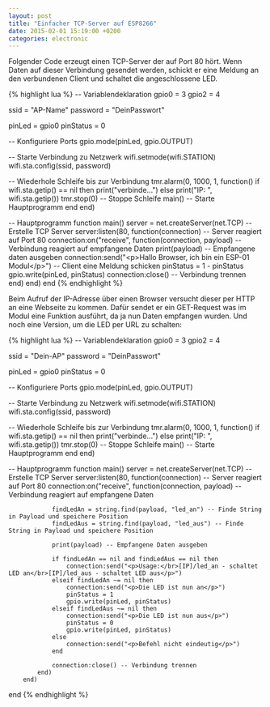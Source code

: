 ```yaml
---
layout: post
title: "Einfacher TCP-Server auf ESP8266"
date: 2015-02-01 15:19:00 +0200
categories: electronic
---
```

Folgender Code erzeugt einen TCP-Server der auf Port 80 hört. Wenn Daten auf dieser Verbindung gesendet werden, schickt er eine Meldung an den verbundenen Client und schaltet die angeschlossene LED. 
    
{% highlight lua %}
-- Variablendeklaration
gpio0 = 3
gpio2 = 4

ssid = "AP-Name"
password = "DeinPasswort"

pinLed = gpio0
pinStatus = 0

-- Konfiguriere Ports
gpio.mode(pinLed, gpio.OUTPUT)

-- Starte Verbindung zu Netzwerk
wifi.setmode(wifi.STATION)
wifi.sta.config(ssid, password)

-- Wiederhole Schleife bis zur Verbindung
tmr.alarm(0, 1000, 1, function()
        if wifi.sta.getip() == nil then
            print("verbinde...")
        else
            print("IP: ", wifi.sta.getip())
            tmr.stop(0) -- Stoppe Schleife
            main() -- Starte Hauptprogramm
        end
end)

-- Hauptprogramm
function main()
        server = net.createServer(net.TCP) -- Erstelle TCP Server
        server:listen(80, function(connection) -- Server reagiert auf Port 80
            connection:on("receive", function(connection, payload) -- Verbindung reagiert auf empfangene Daten
                print(payload) -- Empfangene daten ausgeben
                connection:send("&lt;p>Hallo Browser, ich bin ein ESP-01 Modul&lt;/p>") -- Client eine Meldung schicken
                pinStatus = 1 - pinStatus
                gpio.write(pinLed, pinStatus)
                connection:close() -- Verbindung trennen
            end)
        end)
end
{% endhighlight %}

Beim Aufruf der IP-Adresse über einen Browser versucht dieser per HTTP an eine Webseite zu kommen. Dafür sendet er ein GET-Request was im Modul eine Funktion ausführt, da ja nun Daten empfangen wurden. Und noch eine Version, um die LED per URL zu schalten: 
    
{% highlight lua %}
-- Variablendeklaration
gpio0 = 3
gpio2 = 4

ssid = "Dein-AP"
password = "DeinPasswort"

pinLed = gpio0
pinStatus = 0

-- Konfiguriere Ports
gpio.mode(pinLed, gpio.OUTPUT)

-- Starte Verbindung zu Netzwerk
wifi.setmode(wifi.STATION)
wifi.sta.config(ssid, password)

-- Wiederhole Schleife bis zur Verbindung
tmr.alarm(0, 1000, 1, function()
        if wifi.sta.getip() == nil then
            print("verbinde...")
        else
            print("IP: ", wifi.sta.getip())
            tmr.stop(0) -- Stoppe Schleife
            main() -- Starte Hauptprogramm
        end
end)

-- Hauptprogramm
function main()
        server = net.createServer(net.TCP) -- Erstelle TCP Server
        server:listen(80, function(connection) -- Server reagiert auf Port 80
            connection:on("receive", function(connection, payload) -- Verbindung reagiert auf empfangene Daten

                findLedAn = string.find(payload, "led_an") -- Finde String in Payload und speichere Position
                findLedAus = string.find(payload, "led_aus") -- Finde String in Payload und speichere Position

                print(payload) -- Empfangene Daten ausgeben

                if findLedAn == nil and findLedAus == nil then
                    connection:send("<p>Usage:</br>[IP]/led_an - schaltet LED an</br>[IP]/led_aus - schaltet LED aus</p>")
                elseif findLedAn ~= nil then
                    connection:send("<p>Die LED ist nun an</p>")
                    pinStatus = 1
                    gpio.write(pinLed, pinStatus)
                elseif findLedAus ~= nil then
                    connection:send("<p>Die LED ist nun aus</p>")
                    pinStatus = 0
                    gpio.write(pinLed, pinStatus)
                else
                    connection:send("<p>Befehl nicht eindeutig</p>")
                end

                connection:close() -- Verbindung trennen
            end)
        end)
end
{% endhighlight %}